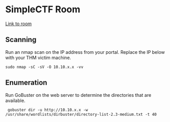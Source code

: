 # SimpleCTF Room

[Link to room](https://tryhackme.com/room/easyctf)

## Scanning
Run an nmap scan on the IP address from your portal. Replace the IP below with your THM victim machine.

 ```
 sudo nmap -sC -sV -O 10.10.x.x -vv 
```
## Enumeration
Run GoBuster on the web server to determine the directories that are available. 

```
 gobuster dir -u http://10.10.x.x -w /usr/share/wordlists/dirbuster/directory-list-2.3-medium.txt -t 40
```
